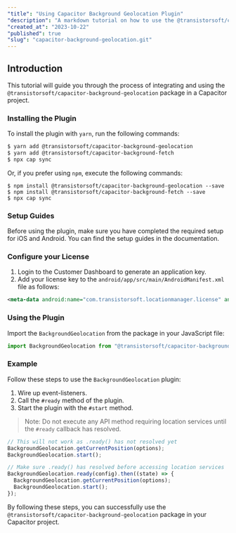 ```yaml
---
"title": "Using Capacitor Background Geolocation Plugin"
"description": "A markdown tutorial on how to use the @transistorsoft/capacitor-background-geolocation package in a Capacitor project."
"created_at": "2023-10-22"
"published": true
"slug": "capacitor-background-geolocation.git"
---
```


## Introduction

This tutorial will guide you through the process of integrating and using the `@transistorsoft/capacitor-background-geolocation` package in a Capacitor project.

### Installing the Plugin

To install the plugin with `yarn`, run the following commands:
```bash
$ yarn add @transistorsoft/capacitor-background-geolocation
$ yarn add @transistorsoft/capacitor-background-fetch
$ npx cap sync
```

Or, if you prefer using `npm`, execute the following commands:
```console
$ npm install @transistorsoft/capacitor-background-geolocation --save
$ npm install @transistorsoft/capacitor-background-fetch --save
$ npx cap sync
```

### Setup Guides

Before using the plugin, make sure you have completed the required setup for iOS and Android. You can find the setup guides in the documentation.

### Configure your License

1. Login to the Customer Dashboard to generate an application key.
2. Add your license key to the `android/app/src/main/AndroidManifest.xml` file as follows:
   
```xml
<meta-data android:name="com.transistorsoft.locationmanager.license" android:value="YOUR_LICENCE_KEY_HERE" />
```

### Using the Plugin

Import the `BackgroundGeolocation` from the package in your JavaScript file:
```javascript
import BackgroundGeolocation from "@transistorsoft/capacitor-background-geolocation";
```

### Example

Follow these steps to use the `BackgroundGeolocation` plugin:
1. Wire up event-listeners.
2. Call the `#ready` method of the plugin.
3. Start the plugin with the `#start` method.

> Note: Do not execute any API method requiring location services until the `#ready` callback has resolved.

```javascript
// This will not work as .ready() has not resolved yet
BackgroundGeolocation.getCurrentPosition(options);
BackgroundGeolocation.start();

// Make sure .ready() has resolved before accessing location services
BackgroundGeolocation.ready(config).then((state) => {
  BackgroundGeolocation.getCurrentPosition(options);
  BackgroundGeolocation.start();  
});
```

By following these steps, you can successfully use the `@transistorsoft/capacitor-background-geolocation` package in your Capacitor project.